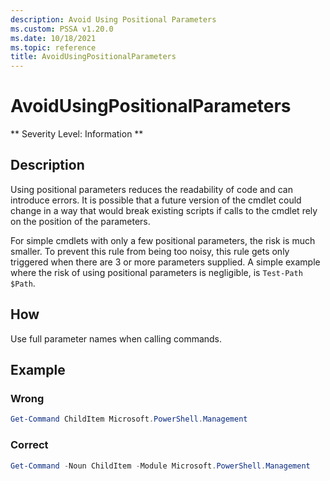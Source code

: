 ```yaml
---
description: Avoid Using Positional Parameters
ms.custom: PSSA v1.20.0
ms.date: 10/18/2021
ms.topic: reference
title: AvoidUsingPositionalParameters
---
```

# AvoidUsingPositionalParameters

** Severity Level: Information **

## Description

Using positional parameters reduces the readability of code and can introduce errors. It is possible
that a future version of the cmdlet could change in a way that would break existing scripts if calls
to the cmdlet rely on the position of the parameters.

For simple cmdlets with only a few positional parameters, the risk is much smaller. To prevent this
rule from being too noisy, this rule gets only triggered when there are 3 or more parameters
supplied. A simple example where the risk of using positional parameters is negligible, is
`Test-Path $Path`.

## How

Use full parameter names when calling commands.

## Example

### Wrong

```powershell
Get-Command ChildItem Microsoft.PowerShell.Management
```

### Correct

```powershell
Get-Command -Noun ChildItem -Module Microsoft.PowerShell.Management
```
